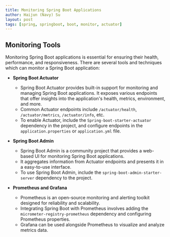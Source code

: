 ```yaml
---
title: Monitoring Spring Boot Applications
author: Haijun (Navy) Su
layout: post
tags: [spring, springboot, boot, monitor, actuator]
---
```


## Monitoring Tools

Monitoring Spring Boot applications is essential for ensuring their health, performance, and responsiveness. There are several tools and techniques which can monitor a Spring Boot application:

* **Spring Boot Actuator**
  * Spring Boot Actuator provides built-in support for monitoring and managing Spring Boot applications. It exposes various endpoints that offer insights into the application's health, metrics, environment, and more.
  * Common Actuator endpoints include `/actuator/health`, `/actuator/metrics`, `/actuator/info`, etc.
  * To enable Actuator, include the `Spring-boot-starter-actuator` dependency in the project, and configure endpoints in the `application.properties` or `application.yml` file.

* **Spring Boot Admin**
  * Spring Boot Admin is a community project that provides a web-based UI for monitoring Spring Boot applications.
  * It aggregates information from Actuator endpoints and presents it in a easy-to-use interface.
  * To use Spring Boot Admin, include the `spring-boot-admin-starter-server` dependency to the project.

* **Prometheus and Grafana**
  * Prometheus is an open-source monitoring and alerting toolkit designed for reliability and scalability.
  * Integrating Spring Boot with Prometheus involves adding the `micrometer-registry-prometheus` dependency and configuring Prometheus properties.
  * Grafana can be used alongside Prometheus to visualize and analyze metrics data.

